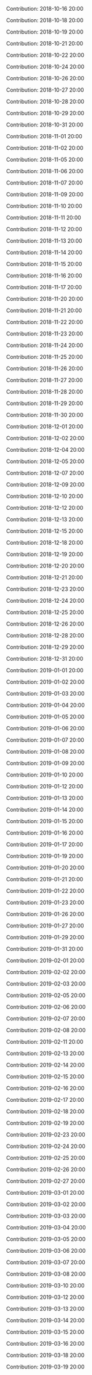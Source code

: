 Contribution: 2018-10-16 20:00

Contribution: 2018-10-18 20:00

Contribution: 2018-10-19 20:00

Contribution: 2018-10-21 20:00

Contribution: 2018-10-22 20:00

Contribution: 2018-10-24 20:00

Contribution: 2018-10-26 20:00

Contribution: 2018-10-27 20:00

Contribution: 2018-10-28 20:00

Contribution: 2018-10-29 20:00

Contribution: 2018-10-31 20:00

Contribution: 2018-11-01 20:00

Contribution: 2018-11-02 20:00

Contribution: 2018-11-05 20:00

Contribution: 2018-11-06 20:00

Contribution: 2018-11-07 20:00

Contribution: 2018-11-09 20:00

Contribution: 2018-11-10 20:00

Contribution: 2018-11-11 20:00

Contribution: 2018-11-12 20:00

Contribution: 2018-11-13 20:00

Contribution: 2018-11-14 20:00

Contribution: 2018-11-15 20:00

Contribution: 2018-11-16 20:00

Contribution: 2018-11-17 20:00

Contribution: 2018-11-20 20:00

Contribution: 2018-11-21 20:00

Contribution: 2018-11-22 20:00

Contribution: 2018-11-23 20:00

Contribution: 2018-11-24 20:00

Contribution: 2018-11-25 20:00

Contribution: 2018-11-26 20:00

Contribution: 2018-11-27 20:00

Contribution: 2018-11-28 20:00

Contribution: 2018-11-29 20:00

Contribution: 2018-11-30 20:00

Contribution: 2018-12-01 20:00

Contribution: 2018-12-02 20:00

Contribution: 2018-12-04 20:00

Contribution: 2018-12-05 20:00

Contribution: 2018-12-07 20:00

Contribution: 2018-12-09 20:00

Contribution: 2018-12-10 20:00

Contribution: 2018-12-12 20:00

Contribution: 2018-12-13 20:00

Contribution: 2018-12-15 20:00

Contribution: 2018-12-18 20:00

Contribution: 2018-12-19 20:00

Contribution: 2018-12-20 20:00

Contribution: 2018-12-21 20:00

Contribution: 2018-12-23 20:00

Contribution: 2018-12-24 20:00

Contribution: 2018-12-25 20:00

Contribution: 2018-12-26 20:00

Contribution: 2018-12-28 20:00

Contribution: 2018-12-29 20:00

Contribution: 2018-12-31 20:00

Contribution: 2019-01-01 20:00

Contribution: 2019-01-02 20:00

Contribution: 2019-01-03 20:00

Contribution: 2019-01-04 20:00

Contribution: 2019-01-05 20:00

Contribution: 2019-01-06 20:00

Contribution: 2019-01-07 20:00

Contribution: 2019-01-08 20:00

Contribution: 2019-01-09 20:00

Contribution: 2019-01-10 20:00

Contribution: 2019-01-12 20:00

Contribution: 2019-01-13 20:00

Contribution: 2019-01-14 20:00

Contribution: 2019-01-15 20:00

Contribution: 2019-01-16 20:00

Contribution: 2019-01-17 20:00

Contribution: 2019-01-19 20:00

Contribution: 2019-01-20 20:00

Contribution: 2019-01-21 20:00

Contribution: 2019-01-22 20:00

Contribution: 2019-01-23 20:00

Contribution: 2019-01-26 20:00

Contribution: 2019-01-27 20:00

Contribution: 2019-01-29 20:00

Contribution: 2019-01-31 20:00

Contribution: 2019-02-01 20:00

Contribution: 2019-02-02 20:00

Contribution: 2019-02-03 20:00

Contribution: 2019-02-05 20:00

Contribution: 2019-02-06 20:00

Contribution: 2019-02-07 20:00

Contribution: 2019-02-08 20:00

Contribution: 2019-02-11 20:00

Contribution: 2019-02-13 20:00

Contribution: 2019-02-14 20:00

Contribution: 2019-02-15 20:00

Contribution: 2019-02-16 20:00

Contribution: 2019-02-17 20:00

Contribution: 2019-02-18 20:00

Contribution: 2019-02-19 20:00

Contribution: 2019-02-23 20:00

Contribution: 2019-02-24 20:00

Contribution: 2019-02-25 20:00

Contribution: 2019-02-26 20:00

Contribution: 2019-02-27 20:00

Contribution: 2019-03-01 20:00

Contribution: 2019-03-02 20:00

Contribution: 2019-03-03 20:00

Contribution: 2019-03-04 20:00

Contribution: 2019-03-05 20:00

Contribution: 2019-03-06 20:00

Contribution: 2019-03-07 20:00

Contribution: 2019-03-08 20:00

Contribution: 2019-03-10 20:00

Contribution: 2019-03-12 20:00

Contribution: 2019-03-13 20:00

Contribution: 2019-03-14 20:00

Contribution: 2019-03-15 20:00

Contribution: 2019-03-16 20:00

Contribution: 2019-03-18 20:00

Contribution: 2019-03-19 20:00

